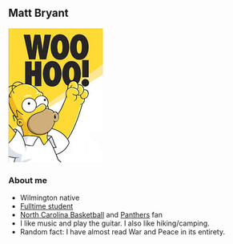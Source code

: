 Matt Bryant
--------------

![mattbryant](images/homer.jpg)


### About me
- Wilmington native
- [Fulltime student](www.uncg.edu)
- [North Carolina Basketball](http://www.goheels.com) and [Panthers](www.panthers.com) fan
- I like music and play the guitar. I also like hiking/camping.
- Random fact: I have almost read War and Peace in its entirety.
